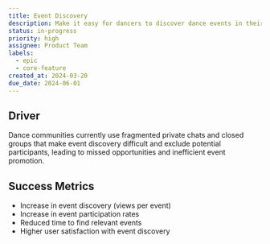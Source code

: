 ```yaml
---
title: Event Discovery
description: Make it easy for dancers to discover dance events in their city
status: in-progress
priority: high
assignee: Product Team
labels:
  - epic
  - core-feature
created_at: 2024-03-20
due_date: 2024-06-01
---
```


## Driver

Dance communities currently use fragmented private chats and closed groups that make event discovery difficult and exclude potential participants, leading to missed opportunities and inefficient event promotion.

## Success Metrics

- Increase in event discovery (views per event)
- Increase in event participation rates
- Reduced time to find relevant events
- Higher user satisfaction with event discovery
